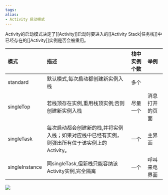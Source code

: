 ```yaml
---
tags: 
alias:
- Activity 启动模式
---
```

Activity的启动模式决定了[[Activity]]启动时要进入的[[Activity Stack|任务栈]]中已经存在的[[Activity]]实例是否会被重用。

| 模式           | 描述                                                                                            | 栈中实例个数 | 举例           |
|:-------------- |:----------------------------------------------------------------------------------------------- |:------------ |:-------------- |
| standard       | 默认模式,每次启动都创建新实例入栈                                                               | 多个         |                |
| singleTop      | 若栈顶存在实例,重用栈顶实例;否则创建新实例入栈                                                  | 尽量一个     | 消息打开的页面 |
| singleTask     | 每次启动都会创建新的栈,并将实例入栈；如果对应栈中已经有实例，则弹出所有位于该实例上的Activity。 | 一个         | 主界面         |
| singleInstance | 同singleTask,但新栈只能容纳该Activity实例,完全隔离                                              | 一个         | 呼叫来电界面               |
![](https://gd-hbimg.huaban.com/4dafbc63a391c01039f4c1272d8064cda8b4ff6baf00-S9nE32)



